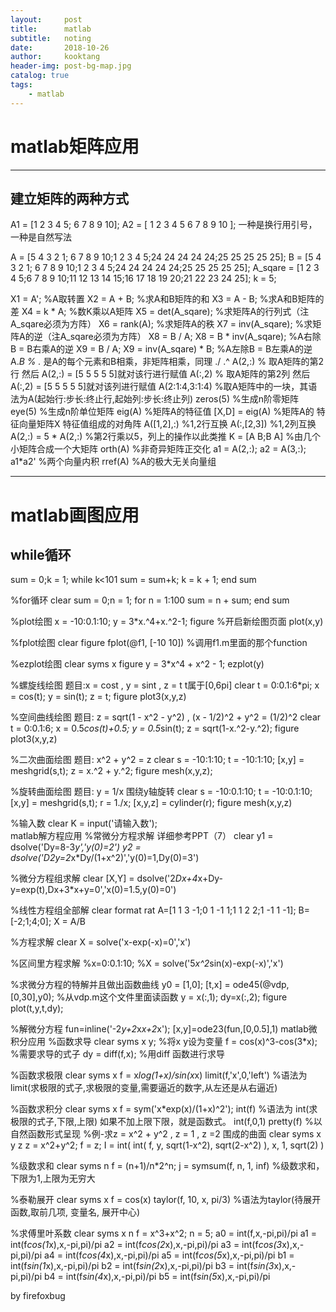 ```yaml
---
layout:     post
title:      matlab
subtitle:   noting
date:       2018-10-26
author:     kooktang
header-img: post-bg-map.jpg
catalog: true
tags:
    - matlab
---
```


# matlab矩阵应用

------

## 建立矩阵的两种方式

A1 = [1 2 3 4 5; 6 7 8 9 10];
A2 = [
        1 2 3 4 5
        6 7 8 9 10
      ];
一种是换行用引号，一种是自然写法


A = [5 4 3 2 1; 6 7 8 9 10;1 2 3 4 5;24 24 24 24 24;25 25 25 25 25];
B = [5 4 3 2 1; 6 7 8 9 10;1 2 3 4 5;24 24 24 24 24;25 25 25 25 25];
A_sqare = [1 2 3 4 5;6 7 8 9 10;11 12 13 14 15;16 17 18 19 20;21 22 23 24 25];
k = 5;

X1 = A';   %A取转置
X2 = A + B; %求A和B矩阵的和
X3 = A - B; %求A和B矩阵的差
X4 = k * A; %数K乘以A矩阵
X5 = det(A_sqare); %求矩阵A的行列式（注A_sqare必须为方阵）
X6 = rank(A); %求矩阵A的秩
X7 = inv(A_sqare); %求矩阵A的逆（注A_sqare必须为方阵）
X8 = B / A; X8 = B * inv(A_sqare);  %A右除B = B右乘A的逆
X9 = B / A; X9 = inv(A_sqare) * B;  %A左除B = B左乘A的逆
A.*B    % .* 是A的每个元素和B相乘，非矩阵相乘，同理  ./ .^
A(2,:)   %  取A矩阵的第2行 然后 A(2,:) = [5 5 5 5 5]就对该行进行赋值
A(:,2)   %  取A矩阵的第2列 然后 A(:,2) = [5 5 5 5 5]就对该列进行赋值
A(2:1:4,3:1:4)  %取A矩阵中的一块，其语法为A(起始行:步长:终止行,起始列:步长:终止列)
zeros(5)   %生成n阶零矩阵
eye(5)     %生成n阶单位矩阵
eig(A)     %矩阵A的特征值
[X,D] = eig(A)   %矩阵A的  特征向量矩阵X  特征值组成的对角阵
A([1,2],:)   %1,2行互换
A(:,[2,3])   %1,2列互换
A(2,:) = 5 * A(2,:)  %第2行乘以5，列上的操作以此类推
K = [A B;B A]     %由几个小矩阵合成一个大矩阵
orth(A)      %非奇异矩阵正交化
a1 = A(2,:);
a2 = A(3,:);
a1*a2'       %两个向量内积
rref(A)     %A的极大无关向量组


------


# matlab画图应用

## while循环

sum = 0;k = 1;
while  k<101
  sum = sum+k;
  k = k + 1; 
end
sum

%for循环
clear
sum = 0;n = 1;
for n = 1:100
    sum = n + sum;
end
sum

%plot绘图
x = -10:0.1:10;
y = 3*x.^4+x.^2-1;
figure            %开启新绘图页面
plot(x,y)

%fplot绘图
clear
figure
fplot(@f1, [-10 10])     %调用f1.m里面的那个function

%ezplot绘图
clear
syms x
figure
y = 3*x^4 + x^2 - 1;
ezplot(y)

%螺旋线绘图  题目:x = cost , y = sint , z = t t属于[0,6pi]
clear
t = 0:0.1:6*pi;
x = cos(t);
y = sin(t);
z = t;
figure
plot3(x,y,z)

%空间曲线绘图  题目: z = sqrt(1 - x^2 - y^2) , (x - 1/2)^2 + y^2 = (1/2)^2
clear
t = 0:0.1:6;
x = 0.5*cos(t)+0.5;
y = 0.5*sin(t);
z = sqrt(1-x.^2-y.^2);
figure
plot3(x,y,z)

%二次曲面绘图  题目: x^2 + y^2 = z
clear
s = -10:1:10;
t = -10:1:10;
[x,y] = meshgrid(s,t);
z = x.^2 + y.^2;
figure
mesh(x,y,z);

%旋转曲面绘图  题目: y = 1/x  围绕y轴旋转
clear
s = -10:0.1:10;
t = -10:0.1:10;
[x,y] = meshgrid(s,t);
r = 1./x;
[x,y,z] = cylinder(r);
figure
mesh(x,y,z)

%输入数
clear
K = input('请输入数');    
                      matlab解方程应用
%常微分方程求解     详细参考PPT（7）
clear
y1 = dsolve('Dy=8-3*y','y(0)=2')
y2 = dsolve('D2y=2*x*Dy/(1+x^2)','y(0)=1,Dy(0)=3')

%微分方程组求解
clear
[X,Y] = dsolve('2*Dx+4*x+Dy-y=exp(t),Dx+3*x+y=0','x(0)=1.5,y(0)=0')

%线性方程组全部解
clear
format rat
A=[1 1 3 -1;0 1 -1 1;1 1 2 2;1 -1 1 -1];
B=[-2;1;4;0];
X = A/B

%方程求解
clear
X = solve('x-exp(-x)=0','x')

%区间里方程求解
%x=0:0.1:10;
%X = solve('5*x^2*sin(x)-exp(-x)','x')

%求微分方程的特解并且做出函数曲线
y0 = [1,0];
[t,x] = ode45(@vdp,[0,30],y0);   %从vdp.m这个文件里面读函数
y = x(:,1);
dy=x(:,2);
figure
plot(t,y,t,dy);

%解微分方程
fun=inline('-2*y+2*x*x+2*x');
[x,y]=ode23(fun,[0,0.5],1)
                     matlab微积分应用
                     %函数求导
clear
syms x y;     %将x y设为变量
f = cos(x)^3-cos(3*x);    %需要求导的式子
dy = diff(f,x);       %用diff 函数进行求导

%函数求极限
clear
syms x
f = x*log(1+x)/sin(x*x)
limit(f,'x',0,'left')    %语法为  limit(求极限的式子,求极限的变量,需要逼近的数字,从左还是从右逼近)


%函数求积分
clear
syms x
f = sym('x*exp(x)/(1+x)^2');
int(f)       %语法为  int(求极限的式子,下限,上限)  如果不加上限下限，就是函数式。
int(f,0,1) 
pretty(f)    %以自然函数形式呈现
%例-求z = x^2 + y^2 , z = 1 , z =2 围成的曲面
clear
syms x y z
z = x^2+y^2;
f = z;
I = int( int( f, y, sqrt(1-x^2), sqrt(2-x^2) ), x, 1, sqrt(2) )

%级数求和
clear
syms n
f = (n+1)/n*2^n;
j = symsum(f, n, 1, inf)    %级数求和，下限为1,上限为无穷大

%泰勒展开
clear
syms x
f = cos(x)
taylor(f, 10, x, pi/3)    %语法为taylor(待展开函数,取前几项, 变量名, 展开中心)

%求傅里叶系数
clear
syms x n
f = x^3+x^2;
n = 5;
a0 = int(f,x,-pi,pi)/pi
a1 = int(f*cos(1*x),x,-pi,pi)/pi
a2 = int(f*cos(2*x),x,-pi,pi)/pi
a3 = int(f*cos(3*x),x,-pi,pi)/pi
a4 = int(f*cos(4*x),x,-pi,pi)/pi
a5 = int(f*cos(5*x),x,-pi,pi)/pi
b1 = int(f*sin(1*x),x,-pi,pi)/pi
b2 = int(f*sin(2*x),x,-pi,pi)/pi
b3 = int(f*sin(3*x),x,-pi,pi)/pi
b4 = int(f*sin(4*x),x,-pi,pi)/pi
b5 = int(f*sin(5*x),x,-pi,pi)/pi

by firefoxbug
